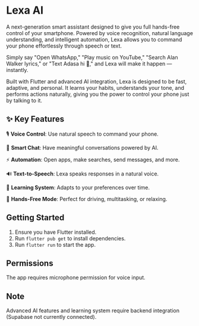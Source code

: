 # Lexa AI

A next-generation smart assistant designed to give you full hands-free control of your smartphone. Powered by voice recognition, natural language understanding, and intelligent automation, Lexa allows you to command your phone effortlessly through speech or text.

Simply say "Open WhatsApp," "Play music on YouTube," "Search Alan Walker lyrics," or "Text Adasa hi 💙," and Lexa will make it happen — instantly.

Built with Flutter and advanced AI integration, Lexa is designed to be fast, adaptive, and personal. It learns your habits, understands your tone, and performs actions naturally, giving you the power to control your phone just by talking to it.

## ✨ Key Features

🎙️ **Voice Control**: Use natural speech to command your phone.

💬 **Smart Chat**: Have meaningful conversations powered by AI.

⚡ **Automation**: Open apps, make searches, send messages, and more.

🔊 **Text-to-Speech**: Lexa speaks responses in a natural voice.

🧠 **Learning System**: Adapts to your preferences over time.

🌙 **Hands-Free Mode**: Perfect for driving, multitasking, or relaxing.

## Getting Started

1. Ensure you have Flutter installed.
2. Run `flutter pub get` to install dependencies.
3. Run `flutter run` to start the app.

## Permissions

The app requires microphone permission for voice input.

## Note

Advanced AI features and learning system require backend integration (Supabase not currently connected).